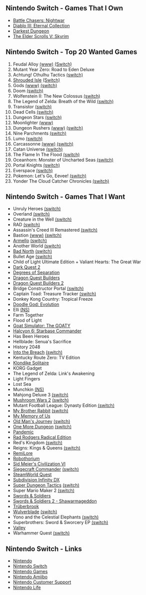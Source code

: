 ## Nintendo Switch - Games That I Own

- [Battle Chasers: Nightwar](https://www.battlechasers.com)
- [Diablo III: Eternal Collection](https://us.diablo3.com/en/switch)
- [Darkest Dungeon](https://www.darkestdungeon.com)
- [The Elder Scrolls V: Skyrim](https://elderscrolls.bethesda.net/en/skyrim)

## Nintendo Switch - Top 20 Wanted Games

1. Feudal Alloy [(www)](http://feudalalloy.com/#) [(Switch)](https://www.nintendo.com/games/detail/feudal-alloy-switch)
2. Mutant Year Zero: Road to Eden Deluxe
2. Achtung! Cthulhu Tactics [(switch)](https://www.nintendo.com/games/detail/achtung-cthulu-tactics-switch)
3. [Shrouded Isle](http://www.kitfoxgames.com/shrouded-isle/) [(Switch)](https://www.nintendo.com/games/detail/the-shrouded-isle-switch)
3. Gods [(www)](https://www.robotriotgames.com/gods_remastered.html) [(switch)](https://www.nintendo.com/games/detail/gods-remastered-switch)
4. Doom [(switch)](https://www.nintendo.com/games/detail/doom-switch)
5. Wolfenstein II: The New Colossus [(switch)](https://www.nintendo.com/games/detail/wolfenstein-ii-the-new-colossus-switch)
6. The Legend of Zelda: Breath of the Wild [(switch)](https://www.nintendo.com/games/detail/the-legend-of-zelda-breath-of-the-wild-switch)
7. Transistor [(switch)](https://www.nintendo.com/games/detail/transistor-switch)
8. Dead Cells [(switch)](https://www.nintendo.com/games/detail/dead-cells-switch)
9. Dungeon Stars [(switch)](https://www.nintendo.com/games/detail/dungeon-stars-switch)
10. Moonlighter [(www)](http://moonlighterthegame.com/)
11. Dungeon Rushers [(www)](http://dungeon-rushers.com/en/index-en/) [(switch)](https://www.nintendo.com/games/detail/dungeon-rushers-switch)
11. Nine Parchments [(switch)](https://www.nintendo.com/games/detail/nine-parchments-switch)
12. Lumo [(switch)](https://www.nintendo.com/games/detail/lumo-switch)
13. Carcassonne [(www)](http://www.asmodee-digital.com/en/carcassonne/) [(switch)](https://www.nintendo.com/games/detail/carcassonne-switch)
14. Catan Universe [(switch)](https://www.nintendo.com/games/detail/catan-universe-switch)
15. The Flame In The Flood [(switch)](https://www.nintendo.com/games/detail/the-flame-in-the-flood-complete-edition-switch)
16. Oceanhorn: Monster of Uncharted Seas [(switch)](https://www.nintendo.com/games/detail/oceanhorn-monster-of-uncharted-seas-switch)
17. Portal Knights [(switch)](https://www.nintendo.com/games/detail/portal-knights-switch)
18. Everspace [(switch)](https://www.nintendo.com/games/detail/everspace-stellar-edition-switch)
19. Pokemon: Let's Go, Eevee! [(switch)](https://www.nintendo.com/games/detail/pokemon-lets-go-eevee-switch)
20. Yonder The Cloud Catcher Chronicles [(switch)](https://www.nintendo.com/games/detail/yonder-the-cloud-catcher-chronicles-switch)

## Nintendo Switch - Games That I Want

- Unruly Heroes [(switch)](https://www.nintendo.com/games/detail/unruly-heroes-switch)
- Overland [(switch)](https://www.nintendo.com/games/detail/overland-switch)
- Creature in the Well [(switch)](https://www.nintendo.com/games/detail/creature-in-the-well-switch)
- RAD [(switch)](https://www.nintendo.com/games/detail/rad-switch)
- Assassin's Creed III Remastered [(switch)](https://www.nintendo.com/games/detail/assassins-creed-3-remastered-switch)
- Bastion [(www)](https://www.supergiantgames.com/games/bastion/) [(switch)](https://www.nintendo.com/games/detail/bastion-switch)
- [Armello](https://armello.com) [(switch)](https://www.nintendo.com/games/detail/armello-switch)
- Another World [(switch)](https://www.nintendo.com/games/detail/another-world-switch)
- [Bad North](https://www.badnorth.com) [(switch)](https://www.nintendo.com/games/detail/bad-north-switch)
- Bullet Age [(switch)](https://www.nintendo.com/games/detail/bullet-age-switch)
- Child of Light Ultimate Edition + Valiant Hearts: The Great War
- [Dark Quest 2](https://www.nintendo.com/games/detail/dark-quest-2-switch)
- [Degrees of Separation](https://www.nintendo.com/games/detail/degrees-of-separation-switch)
- [Dragon Quest Builders](https://dragonquest.square-enix-games.com/builders/us/)
- [Dragon Quest Builders 2](https://www.nintendo.com/games/detail/dragon-quest-builders-2-switch)
- Bridge Constructor Portal [(switch)](https://www.nintendo.com/games/detail/bridge-constructor-portal-switch)
- Captain Toad: Treasure Tracker [(switch)](https://www.nintendo.com/games/detail/captain-toad-treasure-tracker-switch)
- Donkey Kong Country: Tropical Freeze
- [Doodle God: Evolution](https://www.nintendo.com/games/detail/doodle-god-evolution-switch)
- Elli [(NS)](https://www.nintendo.com/games/detail/elli-switch)
- Farm Together
- Flood of Light
- [Goat Simulator: The GOATY](https://www.nintendo.com/games/detail/goat-simulator-the-goaty-switch)
- [Halcyon 6: Starbase Commander](https://www.nintendo.com/games/detail/halcyon-6-starbase-commander-switch)
- Has Been Heroes
- Hellblade: Senua's Sacrifice
- History 2048
- [Into the Breach](https://subsetgames.com/itb.html) [(switch)](https://www.nintendo.com/games/detail/into-the-breach-switch)
- Kentucky Route Zero: TV Edition
- [Klondike Solitaire](https://www.nintendo.com/games/detail/klondike-solitaire-switch)
- KORG Gadget
- The Legend of Zelda: Link's Awakening
- Light Fingers
- Lost Sea
- Munchkin [(NS)](https://www.nintendo.com/games/detail/munchkin-switch)
- Mahjong Deluxe 3 [(switch)](https://www.nintendo.com/games/detail/mahjong-deluxe-3-switch)
- [Mushroom Wars 2](https://mushroomwars2.com) [(switch)](https://www.nintendo.com/games/detail/mushroom-wars-2-switch)
- Mutant Football League: Dynasty Edition [(switch)](https://www.nintendo.com/games/detail/mutant-football-league-dynasty-edition-switch)
- [My Brother Rabbit](https://mybrotherrabbit.com) [(switch)](https://www.nintendo.com/games/detail/my-brother-rabbit-switch)
- [My Memory of Us](https://www.nintendo.com/games/detail/my-memory-of-us-switch)
- [Old Man's Journey](http://oldmansjourney.com) [(switch)](https://www.nintendo.com/games/detail/old-mans-journey-switch)
- [One More Dungeon](http://statelysnail.com/onemoredungeon) [(switch)](https://www.nintendo.com/games/detail/one-more-dungeon-switch)
- [Pandemic](https://www.nintendo.com/games/detail/pandemic-switch)
- [Rad Rodgers Radical Edition](https://www.nintendo.com/games/detail/rad-rodgers-radical-edition-switch)
- Red's Kingdom [(switch)](https://www.nintendo.com/games/detail/reds-kingdom-switch)
- Reigns: Kings & Queens [(switch)](https://www.nintendo.com/games/detail/reigns-kings-and-queens-switch)
- [RemiLore](https://www.nintendo.com/games/detail/remilore-switch)
- [Robothorium](https://www.nintendo.com/games/detail/robothorium-switch)
- [Sid Meier's Civilization VI](https://www.nintendo.com/games/detail/sid-meiers-civilization-vi-switch)
- [Siegecraft Commander](http://siegecraftcommander.com) [(switch)](https://www.nintendo.com/games/detail/siegecraft-commander-switch)
- [SteamWorld Quest](https://www.nintendo.com/games/detail/steamworld-quest-switch)
- [Subdivision Infinity DX](https://www.blowfishstudios.com/game/si-dx) 
- [Super Dungeon Tactics](https://www.superdungeontactics.com) [(switch)](https://www.nintendo.com/games/detail/super-dungeon-tactics-switch)
- Super Mario Maker 2 [(switch)](https://www.nintendo.com/games/detail/super-mario-maker-2-switch)
- [Swords & Soldiers](https://www.nintendo.com/games/detail/swords-and-soldiers-switch)
- [Swords & Soldiers 2 - Shawarmageddon](https://www.nintendo.com/games/detail/swords-and-soldiers-2-shawarmageddon-switch)
- [Trüberbrook](https://www.nintendo.com/games/detail/truberbrook-switch)
- [Wulverblade](http://wulverblade.com) [(switch)](https://www.nintendo.com/games/detail/wulverblade-switch)
- Yono and the Celestial Elephants [(switch)](https://www.nintendo.com/games/detail/yono-and-the-celestial-elephants-switch)
- Superbrothers: Sword & Sworcery EP [(switch)](https://www.nintendo.com/games/detail/superbrothers-sword-and-sworcery-ep-switch)
- [Valley](https://www.nintendo.com/games/detail/valley-switch)
- Warhammer Quest [(switch)](https://www.nintendo.com/games/detail/warhammer-quest-switch)

## Nintendo Switch - Links

- [Nintendo](https://www.nintendo.com/)
- [Nintendo Switch](https://www.nintendo.com/switch/)
- [Nintendo Games](https://www.nintendo.com/games/)
- [Nintendo Amiibo](https://www.nintendo.com/amiibo/)
- [Nintendo Customer Support](https://www.nintendo.com/consumer/index.jsp)
- [Nintendo Life](http://www.nintendolife.com/nintendo-switch)


